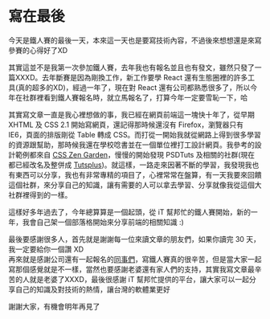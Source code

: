 # 寫在最後
今天是鐵人賽的最後一天，本來這一天也是要寫技術內容，不過後來想想還是來寫參賽的心得好了XD

其實這並不是我第一次參加鐵人賽，去年我也有報名並且也有發文，雖然只發了一篇XXXD。去年斷賽是因為剛換工作，新工作要學 React 還有生態圈裡的許多工具(真的超多的XD)，經過一年了，現在對 React 還有公司都熟悉很多了，所以今年在社群裡看到鐵人賽報名時，就立馬報名了，打算今年一定要雪恥一下，哈

其實寫文章一直是我心裡想做的事，我已經在網頁前端這一塊快十年了，從早期 XHTML 及 CSS 2.1 開始寫網頁，還記得那時候還沒有 Firefox，瀏覽器只有 IE6，頁面的排版剛從 Table 轉成 CSS。而打從一開始我就從網路上得到很多學習的資源跟幫助，那時候我還在學校唸書並在一個單位裡打工設計網頁。我參考的設計範例都來自 [CSS Zen Garden](http://www.csszengarden.com/)，慢慢的開始發現 PSDTuts 及相關的社群(現在都已經改名及整併成 [Tutsplus](https://design.tutsplus.com/))。就這樣，一路走來因著不斷的學習，我發現我也有東西可以分享，我也有非常專精的項目了，心裡常常在盤算，有一天我要來回饋這個社群，來分享自己的知識，讓有需要的人可以拿去學習、分享就像我從這個大社群裡得到的一樣。

這樣好多年過去了，今年總算算是一個起頭，從 iT 幫邦忙的鐵人賽開始，新的一年，我會自己架一個部落格開始來分享前端的相關知識 :)

最後要感謝很多人，首先就是謝謝每一位來讀文章的朋友們，如果你讀完 30 天，我一定要給你一個讚 XD  
再來就是感謝公司還有一起報名的[同事們](https://ithelp.ithome.com.tw/ironman/signup/team/4)，寫鐵人賽真的很辛苦，但是當大家一起寫那個感覺就是不一樣，當然也要感謝老婆還有家人們的支持，其實我寫文章最辛苦的人就是老婆了XXXD，最後很感謝 iT 幫邦忙提供的平台，讓大家可以一起分享自己的知識及對技術的熱情，讓台灣的軟體業更好

謝謝大家，有機會明年再見了
